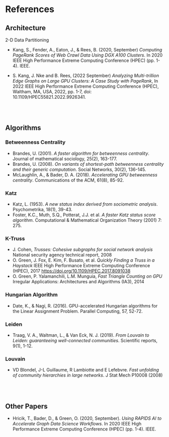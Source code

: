 # References

## Architecture

2-D Data Partitioning

- Kang, S., Fender, A., Eaton, J., & Rees, B. (2020, September) *Computing PageRank Scores of Web Crawl Data Using DGX A100 Clusters*.  In 2020 IEEE High Performance Extreme Computing Conference (HPEC) (pp. 1-4). IEEE.

- S. Kang, J. Nke and B. Rees, (2022 September) *Analyzing Multi-trillion Edge Graphs on Large GPU Clusters: A Case Study with PageRank*, In 2022 IEEE High Performance Extreme Computing Conference (HPEC), Waltham, MA, USA, 2022, pp. 1-7, doi: 10.1109/HPEC55821.2022.9926341.

</br></br>

## Algorithms

### Betweenness Centrality
- Brandes, U. (2001). *A faster algorithm for betweenness centrality*. Journal of mathematical sociology, 25(2), 163-177.
- Brandes, U. (2008). *On variants of shortest-path betweenness centrality and their generic computation*. Social Networks, 30(2), 136-145.
- McLaughlin, A., & Bader, D. A. (2018). *Accelerating GPU betweenness centrality*. Communications of the ACM, 61(8), 85-92.

### Katz
- Katz, L. (1953). *A new status index derived from sociometric analysis*. Psychometrika, 18(1), 39-43.
- Foster, K.C., Muth, S.Q., Potterat, J.J. et al. *A faster Katz status score algorithm*. Computational & Mathematical Organization Theory (2001) 7: 275.

### K-Truss
- J. Cohen, *Trusses: Cohesive subgraphs for social network analysis* National security agency technical report, 2008
- O. Green, J. Fox, E. Kim, F. Busato, et al. *Quickly Finding a Truss in a Haystack* IEEE High Performance Extreme Computing Conference (HPEC), 2017 https://doi.org/10.1109/HPEC.2017.8091038
- O. Green, P. Yalamanchili, L.M. Munguia, *Fast Triangle Counting on GPU* Irregular Applications: Architectures and Algorithms (IA3), 2014

### Hungarian Algorithm
- Date, K., & Nagi, R. (2016). GPU-accelerated Hungarian algorithms for the Linear Assignment Problem. Parallel Computing, 57, 52-72.


### Leiden
- Traag, V. A., Waltman, L., & Van Eck, N. J. (2019). *From Louvain to Leiden: guaranteeing well-connected communities*. Scientific reports, 9(1), 1-12.

### Louvain
- VD Blondel, J-L Guillaume, R Lambiotte and E Lefebvre.  *Fast unfolding of community hierarchies in large networks*. J Stat Mech P10008 (2008)

</br></br>

## Other Papers
- Hricik, T., Bader, D., & Green, O. (2020, September). *Using RAPIDS AI to Accelerate Graph Data Science Workflows*. In 2020 IEEE High Performance Extreme Computing Conference (HPEC) (pp. 1-4). IEEE.


</br></br>
